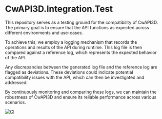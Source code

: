 # CwAPI3D.Integration.Test

This repository serves as a testing ground for the compatibility of CwAPI3D. The primary goal is to ensure that the API functions as expected across different environments and use-cases.

To achieve this, we employ a logging mechanism that records the operations and results of the API during runtime. This log file is then compared against a reference log, which represents the expected behavior of the API.

Any discrepancies between the generated log file and the reference log are flagged as deviations. These deviations could indicate potential compatibility issues with the API, which can then be investigated and addressed.

By continuously monitoring and comparing these logs, we can maintain the robustness of CwAPI3D and ensure its reliable performance across various scenarios.

[![CI](https://github.com/Brunner246/CwAPI3D.Integration.Test/actions/workflows/main.yml/badge.svg)](https://github.com/Brunner246/CwAPI3D.Integration.Test/actions/workflows/main.yml)
